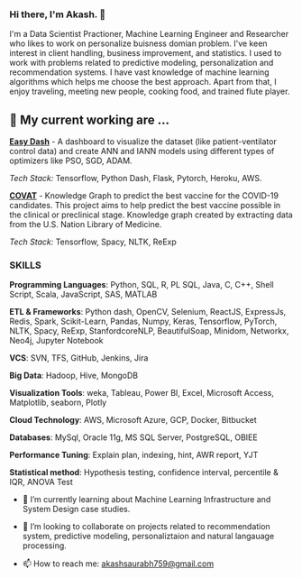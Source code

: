### Hi there, I'm Akash. 👋

I'm a Data Scientist Practioner, Machine Learning Engineer and Researcher who likes to work on personalize buisness domian problem. I've keen interest in client handling, business improvement, and statistics. I used to work with problems related to predictive modeling, personalization and recommendation systems. I have vast knowledge of machine learning algorithms which helps me choose the best approach. Apart from that, I enjoy traveling, meeting new people, cooking food, and trained flute player. 

## 🔭 My current working are ...

[**Easy Dash**](https://easydashnew.herokuapp.com/) - A dashboard to visualize the dataset (like patient-ventilator control data) and create ANN and IANN models using different types of optimizers like PSO, SGD, ADAM.


_Tech Stack:_ Tensorflow, Python Dash, Flask, Pytorch, Heroku, AWS. 

[**COVAT**](https://github.com/ascoolakash/covat) - Knowledge Graph to predict the best vaccine for the COVID-19 candidates. This project aims to help predict the best vaccine possible in the clinical or preclinical stage. Knowledge graph created by extracting data from the U.S. Nation Library of Medicine. 

_Tech Stack:_ Tensorflow, Spacy, NLTK, ReExp

### SKILLS 

**Programming Languages**: Python, SQL, R, PL SQL, Java, C, C++, Shell Script, Scala, JavaScript, SAS, MATLAB

**ETL & Frameworks**: Python dash, OpenCV, Selenium, ReactJS, ExpressJs, Redis, Spark, Scikit-Learn, Pandas, Numpy, Keras, Tensorflow, PyTorch, NLTK, Spacy, ReExp, StanfordcoreNLP,  BeautifulSoap, Minidom, Networkx, Neo4j, Jupyter Notebook

**VCS**: SVN, TFS, GitHub, Jenkins, Jira

**Big Data**: Hadoop, Hive, MongoDB

**Visualization Tools**: weka, Tableau, Power BI, Excel, Microsoft Access, Matplotlib, seaborn, Plotly

**Cloud Technology**: AWS, Microsoft Azure, GCP, Docker, Bitbucket

**Databases**: MySql, Oracle 11g, MS SQL Server, PostgreSQL, OBIEE

**Performance Tuning**: Explain plan, indexing, hint, AWR report, YJT

**Statistical method**: Hypothesis testing, confidence interval, percentile & IQR, ANOVA Test



- 🌱 I’m currently learning about Machine Learning Infrastructure and System Design case studies.

- 👯 I’m looking to collaborate on projects related to recommendation system, predictive modeling, personaliztaion and natural langauage processing. 

- 📫 How to reach me: akashsaurabh759@gmail.com

<!--
**ascoolakash/ascoolakash** is a ✨ _special_ ✨ repository because its `README.md` (this file) appears on your GitHub profile.

Here are some ideas to get you started:

- 🔭 I’m currently working on ...
- 🌱 I’m currently learning ...
- 👯 I’m looking to collaborate on ...
- 🤔 I’m looking for help with ...
- 💬 Ask me about ...
- 📫 How to reach me: ...
- 😄 Pronouns: ...
- ⚡ Fun fact: ...
-->
